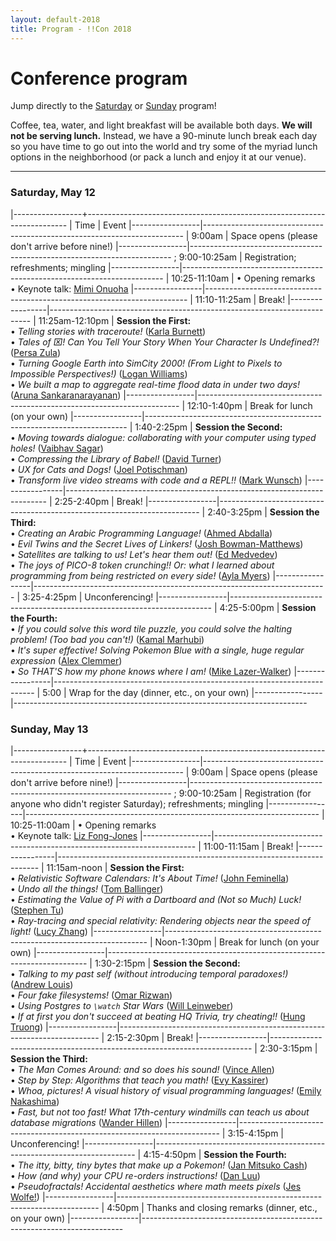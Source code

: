 ```yaml
---
layout: default-2018
title: Program - !!Con 2018
---
```

          
# Conference program

Jump directly to the [Saturday](#saturday) or [Sunday](#sunday) program!

Coffee, tea, water, and light breakfast will be available both days.  **We will not be serving lunch.**  Instead, we have a 90-minute lunch break each day so you have time to go out into the world and try some of the myriad lunch options in the neighborhood (or pack a lunch and enjoy it at our venue).

---

<a name="saturday"></a>

### Saturday, May 12

<div class="scheduletable">

|-----------------+-------------------------------------------------------------------------
| Time            | Event
|-----------------|-------------------------------------------------------------------------
| 9:00am          | Space opens (please don't arrive before nine!)
|-----------------|-------------------------------------------------------------------------
; 9:00-10:25am    | Registration; refreshments; mingling
|-----------------|-------------------------------------------------------------------------
| 10:25-11:10am   | &bull; Opening remarks <br /> &bull; Keynote talk: [Mimi Onuoha](speakers.html#mimi-onuoha)
|-----------------|-------------------------------------------------------------------------
| 11:10-11:25am   | Break!
|-----------------|-------------------------------------------------------------------------
| 11:25am-12:10pm | **Session the First:** <br /> &bull; *Telling stories with traceroute!* ([Karla Burnett](speakers.html#karla-burnett))<br /> &bull; *Tales of ⌧! Can You Tell Your Story When Your Character Is Undefined?!* ([Persa Zula](speakers.html#persa-zula))<br /> &bull; *Turning Google Earth into SimCity 2000! (From Light to Pixels to Impossible Perspectives!)* ([Logan Williams](speakers.html#logan-williams))<br /> &bull; *We built a map to aggregate real-time flood data in under two days!* ([Aruna Sankaranarayanan](speakers.html#aruna-sankaranarayanan))
|-----------------|-------------------------------------------------------------------------
| 12:10-1:40pm    | Break for lunch (on your own)
|-----------------|-------------------------------------------------------------------------
| 1:40-2:25pm     | **Session the Second:** <br /> &bull; *Moving towards dialogue: collaborating with your computer using typed holes!* ([Vaibhav Sagar](speakers.html#vaibhav-sagar))<br /> &bull; *Compressing the Library of Babel!* ([David Turner](speakers.html#david-turner))<br /> &bull; *UX for Cats and Dogs!* ([Joel Potischman](speakers.html#joel-potischman))<br /> &bull; *Transform live video streams with code and a REPL!!* ([Mark Wunsch](speakers.html#mark-wunsch))
|-----------------|-------------------------------------------------------------------------
| 2:25-2:40pm     | Break!
|-----------------|-------------------------------------------------------------------------
| 2:40-3:25pm     | **Session the Third:** <br /> &bull; *Creating an Arabic Programming Language!* ([Ahmed Abdalla](speakers.html#ahmed-abdalla))<br /> &bull; *Evil Twins and the Secret Lives of Linkers!* ([Josh Bowman-Matthews](speakers.html#josh-bowman-matthews))<br /> &bull; *Satellites are talking to us! Let's hear them out!* ([Ed Medvedev](speakers.html#ed-medvedev))<br /> &bull; *The joys of PICO-8 token crunching!! Or: what I learned about programming from being restricted on every side!* ([Ayla Myers](speakers.html#ayla-myers))
|-----------------|-------------------------------------------------------------------------
| 3:25-4:25pm     | Unconferencing!
|-----------------|-------------------------------------------------------------------------
| 4:25-5:00pm     | **Session the Fourth:** <br /> &bull; *If you could solve this word tile puzzle, you could solve the halting problem! (Too bad you can't!)* ([Kamal Marhubi](speakers.html#kamal-marhubi))<br /> &bull; *It's super effective! Solving Pokemon Blue with a single, huge regular expression* ([Alex Clemmer](speakers.html#alex-clemmer))<br /> &bull; *So THAT'S how my phone knows where I am!* ([Mike Lazer-Walker](speakers.html#mike-lazer-walker))
|-----------------|-------------------------------------------------------------------------
| 5:00            | Wrap for the day (dinner, etc., on your own)
|-----------------|-------------------------------------------------------------------------

</div>

<a name="sunday"></a>

### Sunday, May 13

<div class="scheduletable">

|-----------------+-------------------------------------------------------------------------
| Time            | Event
|-----------------|-------------------------------------------------------------------------
| 9:00am          | Space opens (please don't arrive before nine!)
|-----------------|-------------------------------------------------------------------------
; 9:00-10:25am    | Registration (for anyone who didn't register Saturday); refreshments; mingling
|-----------------|-------------------------------------------------------------------------
| 10:25-11:00am   | &bull; Opening remarks <br /> &bull; Keynote talk: [Liz Fong-Jones](speakers.html#liz-fong-jones)
|-----------------|-------------------------------------------------------------------------
| 11:00-11:15am   | Break!
|-----------------|-------------------------------------------------------------------------
| 11:15am-noon    | **Session the First:** <br /> &bull; *Relativistic Software Calendars: It's About Time!* ([John Feminella](speakers.html#john-feminella))<br /> &bull; *Undo all the things!* ([Tom Ballinger](speakers.html#tom-ballinger))<br /> &bull; *Estimating the Value of Pi with a Dartboard and (Not so Much) Luck!* ([Stephen Tu](speakers.html#stephen-tu))<br /> &bull; *Ray-tracing and special relativity: Rendering objects near the speed of light!* ([Lucy Zhang](speakers.html#lucy-zhang))
|-----------------|-------------------------------------------------------------------------
| Noon-1:30pm     | Break for lunch (on your own)
|-----------------|-------------------------------------------------------------------------
| 1:30-2:15pm     | **Session the Second:** <br /> &bull; *Talking to my past self (without introducing temporal paradoxes!)* ([Andrew Louis](speakers.html#andrew-louis))<br /> &bull; *Four fake filesystems!* ([Omar Rizwan](speakers.html#omar-rizwan))<br /> &bull; *Using Postgres to `\watch` Star Wars* ([Will Leinweber](speakers.html#will-leinweber))<br /> &bull; *If at first you don't succeed at beating HQ Trivia, try cheating!!* ([Hung Truong](speakers.html#hung-truong))
|-----------------|-------------------------------------------------------------------------
| 2:15-2:30pm     | Break!
|-----------------|-------------------------------------------------------------------------
| 2:30-3:15pm     | **Session the Third:** <br /> &bull; *The Man Comes Around: and so does his sound!* ([Vince Allen](speakers.html#vince-allen))<br /> &bull; *Step by Step: Algorithms that teach you math!* ([Evy Kassirer](speakers.html#evy-kassirer))<br /> &bull; *Whoa, pictures! A visual history of visual programming languages!* ([Emily Nakashima](speakers.html#emily-nakashima))<br /> &bull; *Fast, but not too fast! What 17th-century windmills can teach us about database migrations* ([Wander Hillen](speakers.html#wander-hillen))
|-----------------|-------------------------------------------------------------------------
| 3:15-4:15pm     | Unconferencing!
|-----------------|-------------------------------------------------------------------------
| 4:15-4:50pm     | **Session the Fourth:** <br /> &bull; *The itty, bitty, tiny bytes that make up a Pokemon!* ([Jan Mitsuko Cash](speakers.html#jan-mitsuko-cash))<br /> &bull; *How (and why) your CPU re-orders instructions!* ([Dan Luu](speakers.html#dan-luu))<br /> &bull; *Pseudofractals! Accidental aesthetics where math meets pixels* ([Jes Wolfe!](speakers.html#jes-wolfe))
|-----------------|-------------------------------------------------------------------------
| 4:50pm          | Thanks and closing remarks (dinner, etc., on your own)
|-----------------|-------------------------------------------------------------------------

</div>










